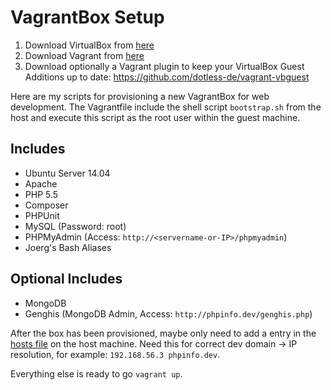 # VagrantBox Setup

1. Download VirtualBox from [here](https://www.virtualbox.org/wiki/Downloads)
2. Download Vagrant from [here](http://www.vagrantup.com/downloads.html)
3. Download optionally a Vagrant plugin to keep your VirtualBox Guest Additions up to date: https://github.com/dotless-de/vagrant-vbguest

Here are my scripts for provisioning a new VagrantBox for web development.
The Vagrantfile include the shell script `bootstrap.sh` from the host and execute this script as the root user within the guest machine.

## Includes

- Ubuntu Server 14.04
- Apache
- PHP 5.5
- Composer
- PHPUnit
- MySQL (Password: root)
- PHPMyAdmin (Access: `http://<servername-or-IP>/phpmyadmin`)
- Joerg's Bash Aliases

## Optional Includes

- MongoDB
- Genghis (MongoDB Admin, Access: `http://phpinfo.dev/genghis.php`)

After the box has been provisioned, maybe only need to add a entry in the [hosts file](http://www.howtogeek.com/howto/27350/beginner-geek-how-to-edit-your-hosts-file) on the host machine.
Need this for correct dev domain -> IP resolution, for example: `192.168.56.3 phpinfo.dev`.

Everything else is ready to go `vagrant up`.